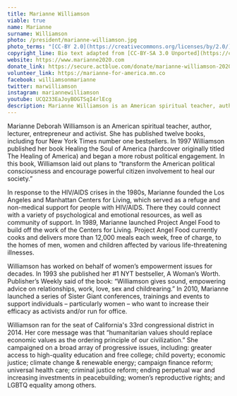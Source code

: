 ```yaml
---
title: Marianne Williamson
viable: true
name: Marianne
surname: Williamson
photo: /president/marianne-williamson.jpg
photo_terms: "[CC-BY 2.0](https://creativecommons.org/licenses/by/2.0/) [photo](https://www.flickr.com/photos/jus10h/14041888020/) by [Justin Higuchi](https://www.instagram.com/jus10h/)"
copyright_line: Bio text adapted from [CC-BY-SA 3.0 Unported](https://creativecommons.org/licenses/by-sa/3.0/) content from [Wikipedia](https://en.wikipedia.org/wiki/Marianne_Williamson).
website: https://www.marianne2020.com
donate_link: https://secure.actblue.com/donate/marianne-williamson-2020-committee
volunteer_link: https://marianne-for-america.mn.co
facebook: williamsonmarianne
twitter: marwilliamson
instagram: mariannewilliamson
youtube: UCQ233EaJoyBOGTSqI4rlEcg
description: Marianne Williamson is an American spiritual teacher, author, lecturer, entrepreneur and activist. She believes in economic justice, combating climate change, campaign finance reform, universal health care, reproductive rights, and LGBTQ equality.
---
```

Marianne Deborah Williamson is an American spiritual teacher, author, lecturer, entrepreneur and activist. She has published twelve books, including four New York Times number one bestsellers. In 1997 Williamson published her book Healing the Soul of America (hardcover originally titled The Healing of America) and began a more robust political engagement. In this book, Williamson laid out plans to “transform the American political consciousness and encourage powerful citizen involvement to heal our society.”

In response to the HIV/AIDS crises in the 1980s, Marianne founded the Los Angeles and Manhattan Centers for Living, which served as a refuge and non-medical support for people with HIV/AIDS. There they could connect with a variety of psychological and emotional resources, as well as community of support. In 1989, Marianne launched Project Angel Food to build off the work of the Centers for Living. Project Angel Food currently cooks and delivers more than 12,000 meals each week, free of charge, to the homes of men, women and children affected by various life-threatening illnesses. 

Williamson has worked on behalf of women’s empowerment issues for decades. In 1993 she published her #1 NYT bestseller, A Woman’s Worth. Publisher’s Weekly said of the book: “Williamson gives sound, empowering advice on relationships, work, love, sex and childrearing.” In 2010, Marianne launched a series of Sister Giant conferences, trainings and events to support individuals – particularly women – who want to increase their efficacy as activists and/or run for office. 

Williamson ran for the seat of California's 33rd congressional district in 2014. Her core message was that “humanitarian values should replace economic values as the ordering principle of our civilization.” She campaigned on a broad array of progressive issues, including: greater access to high-quality education and free college; child poverty; economic justice; climate change & renewable energy; campaign finance reform; universal health care; criminal justice reform; ending perpetual war and increasing investments in peacebuilding; women’s reproductive rights; and LGBTQ equality among others.